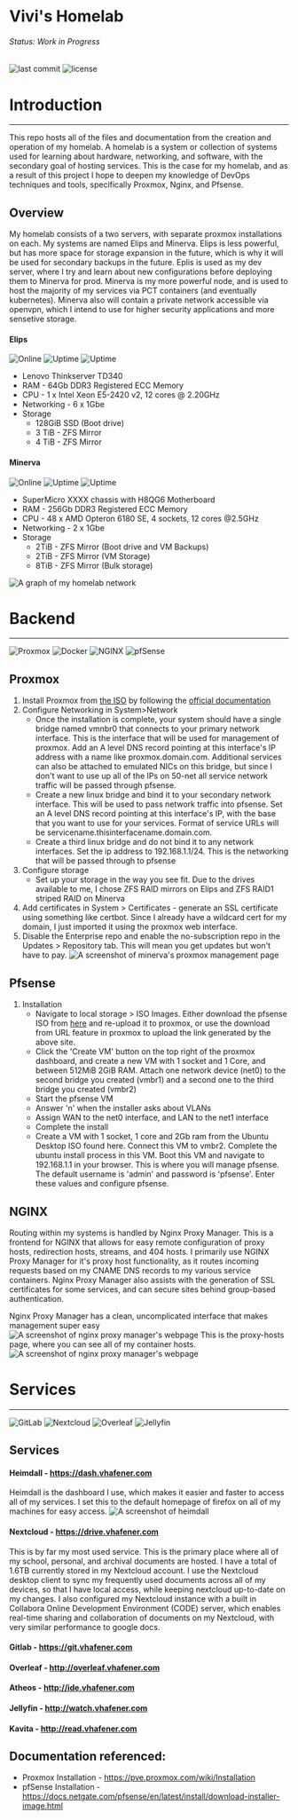 # Vivi's Homelab

<!-- ANCHOR: introduction -->
###### Status: Work in Progress
![last commit](https://img.shields.io/github/last-commit/viv-codes/homelab)
![license](https://img.shields.io/github/license/viv-codes/homelab)


# Introduction
---
This repo hosts all of the files and documentation from the creation and operation of my homelab. A homelab is a system or collection of systems used for learning about hardware, networking, and software, with the secondary goal of hosting services. This is the case for my homelab, and as a result of this project I hope to deepen my knowledge of DevOps techniques and tools, specifically Proxmox, Nginx, and Pfsense.

## Overview
My homelab consists of a two servers, with separate proxmox installations on each. My systems are named Elips and Minerva. Elips is less powerful, but has more space for storage expansion in the future, which is why it will be used for secondary backups in the future. Eplis is used as my dev server, where I try and learn about new configurations before deploying them to Minerva for prod. Minerva is my more powerful node, and is used to host the majority of my services via PCT containers (and eventually kubernetes). Minerva also will contain a private network accessible via openvpn, which I intend to use for higher security applications and more sensetive storage.  
#### Elips
![Online](https://img.shields.io/uptimerobot/status/m790187873-2619a6e8222a7cd184383f39)
![Uptime](https://img.shields.io/uptimerobot/ratio/7/m790187873-2619a6e8222a7cd184383f39?label=Uptime%20-%20week)
![Uptime](https://img.shields.io/uptimerobot/ratio/m790187873-2619a6e8222a7cd184383f39?label=Uptime%20-%20Month)
* Lenovo Thinkserver TD340
* RAM - 64Gb DDR3 Registered ECC Memory
* CPU - 1 x Intel Xeon E5-2420 v2, 12 cores @ 2.20GHz
* Networking - 6 x 1Gbe
* Storage
  - 128GiB SSD (Boot drive)
  - 3 TiB - ZFS Mirror
  - 4 TiB - ZFS Mirror
#### Minerva
![Online](https://img.shields.io/uptimerobot/status/m790466602-0858f891fbe572951f707f6d)
![Uptime](https://img.shields.io/uptimerobot/ratio/7/m790466602-0858f891fbe572951f707f6d?label=Uptime%20-%20Week)
![Uptime](https://img.shields.io/uptimerobot/ratio/m790466602-0858f891fbe572951f707f6d?label=Uptime%20-%20Month)
* SuperMicro XXXX chassis with H8QG6 Motherboard
* RAM - 256Gb DDR3 Registered ECC Memory
* CPU - 48 x AMD Opteron 6180 SE, 4 sockets, 12 cores @2.5GHz
* Networking - 2 x 1Gbe
* Storage
  - 2TiB - ZFS Mirror (Boot drive and VM Backups)
  - 2TiB - ZFS Mirror (VM Storage)
  - 8TiB - ZFS Mirror (Bulk storage)

![A graph of my homelab network](/readme_assets/network.png)


# Backend
---
![Proxmox](https://a11ybadges.com/badge?logo=proxmox)
![Docker](https://a11ybadges.com/badge?logo=docker)
![NGINX](https://a11ybadges.com/badge?logo=nginx)
![pfSense](https://a11ybadges.com/badge?logo=pfsense)
<!-- ![OpenVPN](https://a11ybadges.com/badge?logo=openvpn)
 -->
## Proxmox
1. Install Proxmox from [the ISO](https://www.proxmox.com/en/downloads/category/iso-images-pve) by following the [official documentation ](https://pve.proxmox.com/wiki/Installation)
2. Configure Networking in System>Network
   - Once the installation is complete, your system should have a single bridge named vmnbr0 that connects to your primary network interface. This is the interface that will be used for management of proxmox. Add an A level DNS record pointing at this interface's IP address with a name like proxmox.domain.com. Additional services can also be attached to emulated NICs on this bridge, but since I don't want to use up all of the IPs on 50-net all service network traffic will be passed through pfsense.
   - Create a new linux bridge and bind it to your secondary network interface. This will be used to pass network traffic into pfsense. Set an A level DNS record pointing at this interface's IP, with the base that you want to use for your services. Format of service URLs will be servicename.thisinterfacename.domain.com.
   - Create a third linux bridge and do not bind it to any network interfaces. Set the ip address to 192.168.1.1/24. This is the networking that will be passed through to pfsense
3. Configure storage
   - Set up your storage in the way you see fit. Due to the drives available to me, I chose ZFS RAID mirrors on Elips and ZFS RAID1 striped RAID on Minerva
4. Add certificates in System > Certificates - generate an SSL certificate using something like certbot. Since I already have a wildcard cert for my domain, I just imported it using the proxmox web interface.
5. Disable the Enterprise repo and enable the no-subscription repo in the Updates > Repository tab. This will mean you get updates but won't have to pay.
![A screenshot of minerva's proxmox management page](/readme_assets/minerva.png)

## Pfsense
1. Installation
   - Navigate to local storage > ISO Images. Either download the pfsense ISO from [here](https://www.pfsense.org/download/) and re-upload it to proxmox, or use the download from URL feature in proxmox to upload the link generated by the above site.
   - Click the 'Create VM' button on the top right of the proxmox dashboard, and create a new VM with 1 socket and 1 Core, and between 512MiB 2GiB RAM. Attach one network device (net0) to the second bridge you created (vmbr1) and a second one to the third bridge you created (vmbr2)
   - Start the pfsense VM
   - Answer 'n' when the installer asks about VLANs
   - Assign WAN to the net0 interface, and LAN to the net1 interface
   - Complete the install
   - Create a VM with 1 socket, 1 core and 2Gb ram from the Ubuntu Desktop ISO found here. Connect this VM to vmbr2. Complete the ubuntu install process in this VM. Boot this VM and navigate to 192.168.1.1 in your browser. This is where you will manage pfsense. The default username is 'admin' and password is 'pfsense'. Enter these values and configure pfsense.


## NGINX
Routing within my systems is handled by Nginx Proxy Manager. This is a frontend for NGINX that allows for easy remote configuration of proxy hosts, redirection hosts, streams, and 404 hosts. I primarily use NGINX Proxy Manager for it's proxy host functionality, as it routes incoming requests based on my CNAME DNS records to my various service containers. Nginx Proxy Manager also assists with the generation of SSL certificates for some services, and can secure sites behind group-based authentication.

Nginx Proxy Manager has a clean, uncomplicated interface that makes management super easy
![A screenshot of nginx proxy manager's webpage](/readme_assets/npm.png)
This is the proxy-hosts page, where you can see all of my container hosts.
![A screenshot of nginx proxy manager's webpage](/readme_assets/npm1.png)



<!-- ## OpenVPN
 -->
# Services
---
<!-- ![WordPress](https://a11ybadges.com/badge?logo=wordpress) -->
![GitLab](https://a11ybadges.com/badge?logo=gitlab)
![Nextcloud](https://a11ybadges.com/badge?logo=nextcloud)
![Overleaf](https://a11ybadges.com/badge?logo=overleaf)
![Jellyfin](https://a11ybadges.com/badge?logo=jellyfin)

## Services

#### Heimdall - https://dash.vhafener.com
Heimdall is the dashboard I use, which makes it easier and faster to access all of my services. I set this to the default homepage of firefox on all of my machines for easy access. 
![A screenshot of heimdall](/readme_assets/heimdall.png)

#### Nextcloud - https://drive.vhafener.com
This is by far my most used service. This is the primary place where all of my school, personal, and archival documents are hosted. I have a total of 1.6TB currently stored in my Nextcloud account. I use the Nextcloud desktop client to sync my frequently used documents across all of my devices, so that I have local access, while keeping nextcloud up-to-date on my changes. I also configured my Nextcloud instance with a built in Collabora Online Development Environment (CODE) server, which enables real-time sharing and collaboration of documents on my Nextcloud, with very similar performance to google docs. 

#### Gitlab - https://git.vhafener.com

#### Overleaf - http://overleaf.vhafener.com

#### Atheos - http://ide.vhafener.com

#### Jellyfin - http://watch.vhafener.com

#### Kavita - http://read.vhafener.com


## Documentation referenced:
* Proxmox Installation - https://pve.proxmox.com/wiki/Installation
* pfSense Installation - https://docs.netgate.com/pfsense/en/latest/install/download-installer-image.html
